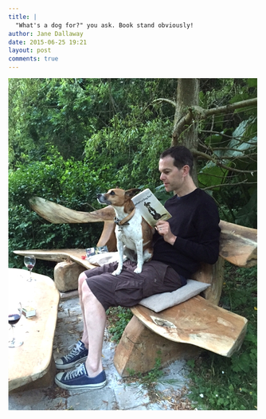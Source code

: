 ```yaml
---
title: |
  "What's a dog for?" you ask. Book stand obviously!
author: Jane Dallaway
date: 2015-06-25 19:21
layout: post
comments: true
---
```


<div><a href="/media/tp_IMG_2217.JPG"><img src="/media/tp_thumb_IMG_2217.JPG" width="500" height="667"/></a></div>








